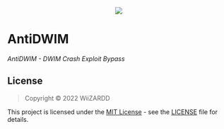 <p align="center">
	<tr>
		<td align="center" style="padding=0;width=50%;">
			<img src="https://imgur.com/nlcHGeh" />
		</td>
	</tr>
	<tr>

# AntiDWIM
*AntiDWIM - DWIM Crash Exploit Bypass*
    
## License
> Copyright © 2022 WiiZARDD

This project is licensed under the [MIT License](https://opensource.org/licenses/mit-license.php) - see the [LICENSE](LICENSE) file for details.
